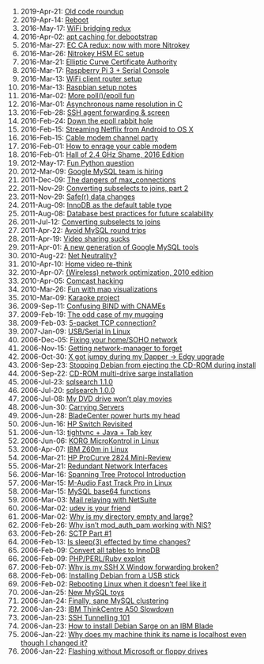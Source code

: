<!--# set var="class" value="index" -->

<!--# include file="include/top.html" -->

1. 2019-Apr-21: [Old code roundup](2019-04-21-old-code-roundup.html)
1. 2019-Apr-14: [Reboot](2019-04-14-reboot.html)
1. 2016-May-17: [WiFi bridging redux](2016-05-17-wifi-bridging-redux.html)
1. 2016-Apr-02: [apt caching for debootstrap](2016-04-02-apt-caching-for-debootstrap.html)
1. 2016-Mar-27: [EC CA redux: now with more Nitrokey](2016-03-27-ec-ca-redux-now-with-more-nitrokey.html)
1. 2016-Mar-26: [Nitrokey HSM EC setup](2016-03-26-nitrokey-hsm-ec-setup.html)
1. 2016-Mar-21: [Elliptic Curve Certificate Authority](2016-03-21-elliptic-curve-certificate-authority.html)
1. 2016-Mar-17: [Raspberry Pi 3 + Serial Console](2016-03-17-raspberry-pi-3-serial-console.html)
1. 2016-Mar-13: [WiFi client router setup](2016-03-13-wifi-client-router-setup.html)
1. 2016-Mar-13: [Raspbian setup notes](2016-03-13-raspbian-setup-notes.html)
1. 2016-Mar-02: [More poll()/epoll fun](2016-03-02-more_poll_epoll_fun.html)
1. 2016-Mar-01: [Asynchronous name resolution in C](2016-03-01-asynchronous-name-resolution-in-c.html)
1. 2016-Feb-28: [SSH agent forwarding & screen](2016-02-28-ssh-agent-forwarding-screen.html)
1. 2016-Feb-24: [Down the epoll rabbit hole](2016-02-24-down_the_epoll_rabbit_hole.html)
1. 2016-Feb-15: [Streaming Netflix from Android to OS X](2016-02-15-streaming-netflix-from-android-to-os-x.html)
1. 2016-Feb-15: [Cable modem channel party](2016-02-15-cable-modem-channel-party.html)
1. 2016-Feb-01: [How to enrage your cable modem](2016-02-01-how-to-enrage-your-cable-modem.html)
1. 2016-Feb-01: [Hall of 2.4 GHz Shame, 2016 Edition](2016-02-01-hall-of-2-4-ghz-shame-2016-edition.html)
1. 2012-May-17: [Fun Python question](2012-05-17-fun-python-question.html)
1. 2012-Mar-09: [Google MySQL team is hiring](2012-03-09-google-mysql-team-is-hiring.html)
1. 2011-Dec-09: [The dangers of max\_connections](2011-12-09-the-dangers-of-max-connections.html)
1. 2011-Nov-29: [Converting subselects to joins, part 2](2011-11-29-converting-subselects-to-joins-part-2.html)
1. 2011-Nov-29: [Safe(r) data changes](2011-11-29-safer-data-changes.html)
1. 2011-Aug-09: [InnoDB as the default table type](2011-08-09-innodb-as-the-default-table-type.html)
1. 2011-Aug-08: [Database best practices for future scalability](2011-08-08-database-best-practices-for-future-scalability.html)
1. 2011-Jul-12: [Converting subselects to joins](2011-07-12-converting-subselects-to-joins.html)
1. 2011-Apr-22: [Avoid MySQL round trips](2011-04-22-avoid-mysql-round-trips.html)
1. 2011-Apr-19: [Video sharing sucks](2011-04-19-video-sharing-sucks.html)
1. 2011-Apr-01: [A new generation of Google MySQL tools](2011-04-01-a-new-generation-of-google-mysql-tools.html)
1. 2010-Aug-22: [Net Neutrality?](2010-08-22-net-neutrality.html)
1. 2010-Apr-10: [Home video re-think](2010-04-10-home-video-rethink.html)
1. 2010-Apr-07: [(Wireless) network optimization, 2010 edition](2010-04-07-wireless-network-optimization-2010-edition.html)
1. 2010-Apr-05: [Comcast hacking](2010-04-05-comcast-hacking.html)
1. 2010-Mar-26: [Fun with map visualizations](2010-03-26-fun-with-map-visualizations.html)
1. 2010-Mar-09: [Karaoke project](2010-03-09-karaoke-project.html)
1. 2009-Sep-11: [Confusing BIND with CNAMEs](2009-09-11-confusing-bind-with-cnames.html)
1. 2009-Feb-19: [The odd case of my mugging](2019-02-19-the-odd-case-of-my-mugging.html)
1. 2009-Feb-03: [5-packet TCP connection?](2009-02-03-5-packet-tcp-connection.html)
1. 2007-Jan-09: [USB/Serial in Linux](2007-01-09-usb-serial-in-linux.html)
1. 2006-Dec-05: [Fixing your home/SOHO network](2006-12-05-fixing-your-home-soho-network.html)
1. 2006-Nov-15: [Getting network-manager to forget](2006-11-15-getting-network-manager-to-forget.html)
1. 2006-Oct-30: [X got jumpy during my Dapper -> Edgy upgrade](2006-10-30-x-got-jumpy-during-my-dapper-edgy-upgrade.html)
1. 2006-Sep-23: [Stopping Debian from ejecting the CD-ROM during install](2006-09-23-stopping-debian-from-ejecting-the-cdrom-during-install.html)
1. 2006-Sep-22: [CD-ROM multi-drive sarge installation](2006-09-22-cdrom-multi-drive-sarge-installation.html)
1. 2006-Jul-23: [sqlsearch 1.1.0](2006-07-23-sqlsearch-1-1-0.html)
1. 2006-Jul-20: [sqlsearch 1.0.0](2006-07-20-sqlsearch-1-0-0.html)
1. 2006-Jul-08: [My DVD drive won’t play movies](2006-07-08-my-dvd-drive-wont-play-movies.html)
1. 2006-Jun-30: [Carrying Servers](2006-06-30-carrying-servers.html)
1. 2006-Jun-28: [BladeCenter power hurts my head](2006-06-28-bladecenter-power-hurts-my-head.html)
1. 2006-Jun-16: [HP Switch Revisited](2006-06-16-hp-switch-revisited.html)
1. 2006-Jun-13: [tightvnc + Java + Tab key](2006-06-13-tightvnc-java-tab-key.html)
1. 2006-Jun-06: [KORG MicroKontrol in Linux](2006-06-06-korg-microkontrol-in-linux.html)
1. 2006-Apr-07: [IBM Z60m in Linux](2006-04-07-ibm-z60m-in-linux.html)
1. 2006-Mar-21: [HP ProCurve 2824 Mini-Review](2006-03-21-hp-procurve-2824-mini-review.html)
1. 2006-Mar-21: [Redundant Network Interfaces](2006-03-21-redundant-network-interfaces.html)
1. 2006-Mar-16: [Spanning Tree Protocol Introduction](2006-03-16-spanning-tree-protocol-introduction.html)
1. 2006-Mar-15: [M-Audio Fast Track Pro in Linux](2006-03-15-maudio-fast-track-pro-in-linux.html)
1. 2006-Mar-15: [MySQL base64 functions](2006-03-15-mysql-base64-functions.html)
1. 2006-Mar-03: [Mail relaying with NetSuite](2006-03-03-mail-relaying-with-netsuite.html)
1. 2006-Mar-02: [udev is your friend](2006-03-02-udev-is-your-friend.html)
1. 2006-Mar-02: [Why is my directory empty and large?](2006-03-02-why-is-my-directory-empty-and-large.html)
1. 2006-Feb-26: [Why isn’t mod\_auth\_pam working with NIS?](2006-02-26-why-isnt-mod_auth_pam-working-with-nis.html)
1. 2006-Feb-26: [SCTP Part #1](2006-02-26-sctp-part-1.html)
1. 2006-Feb-13: [Is sleep(3) effected by time changes?](2006-02-13-is-sleep-effected-by-time-changes.html)
1. 2006-Feb-09: [Convert all tables to InnoDB](2006-02-09-convert-all-tables-to-innodb.html)
1. 2006-Feb-09: [PHP/PERL/Ruby exploit](2006-02-09-php-perl-ruby-exploit.html)
1. 2006-Feb-07: [Why is my SSH X Window forwarding broken?](2006-02-07-why-is-my-ssh-x-window-forwarding-broken.html)
1. 2006-Feb-06: [Installing Debian from a USB stick](2006-02-06-installing-debian-from-a-usb-stick.html)
1. 2006-Feb-02: [Rebooting Linux when it doesn’t feel like it](2006-02-02-rebooting-linux-when-it-doesnt-feel-like-it.html)
1. 2006-Jan-25: [New MySQL toys](2006-01-25-new-mysql-toys.html)
1. 2006-Jan-24: [Finally, sane MySQL clustering](2006-01-24-finally-sane-mysql-clustering.html)
1. 2006-Jan-23: [IBM ThinkCentre A50 Slowdown](2006-01-23-ibm-thinkcentre-a50-slowdown.html)
1. 2006-Jan-23: [SSH Tunnelling 101](2006-01-23-ssh-tunnelling-101.html)
1. 2006-Jan-23: [How to install Debian Sarge on an IBM Blade](2006-01-23-how-to-install-debian-sarge-on-an-ibm-blade.html)
1. 2006-Jan-22: [Why does my machine think its name is localhost even though I changed it?](2006-01-22-why-does-my-machine-think-its-name-is-localhost-even-though-i-changed-it.html)
1. 2006-Jan-22: [Flashing without Microsoft or floppy drives](2006-01-22-flashing-without-microsoft-or-floppy-drives.html)

<!--# include file="include/bottom.html" -->
